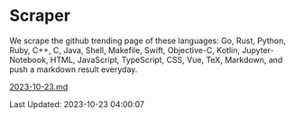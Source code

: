# Scraper

We scrape the github trending page of these languages: Go, Rust, Python, Ruby, C++, C, Java, Shell, Makefile, Swift, Objective-C, Kotlin, Jupyter-Notebook, HTML, JavaScript, TypeScript, CSS, Vue, TeX, Markdown, and push a markdown result everyday.

[2023-10-23.md](https://github.com/yangwenmai/github-trending-backup/blob/master/2023-10-23.md)

Last Updated: 2023-10-23 04:00:07